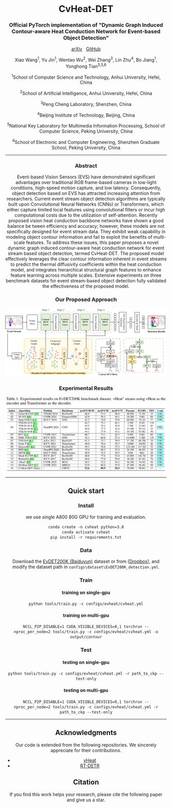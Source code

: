 <h1 align="center">
  CvHeat-DET
</h1>

<div align="center">

<h3 align="center">
    Official PyTorch implementation of "Dynamic Graph Induced Contour-aware Heat Conduction Network for Event-based Object Detection"
  </h3>

 <a href="">arXiv</a> &nbsp; 
 <a href="https://github.com/Event-AHU/OpenEvDET/main/CvHeat-DET">GitHub</a>
  
 Xiao Wang<sup>1</sup>, Yu Jin<sup>1</sup>, Wentao Wu<sup>2</sup>, Wei Zhang<sup>3</sup>, Lin Zhu<sup>4</sup>, Bo Jiang<sup>1</sup>, Yonghong Tian<sup>3,5,6</sup>

 <sup>1</sup>School of Computer Science and Technology, Anhui University, Hefei, China
 
 <sup>2</sup>School of Artificial Intelligence, Anhui University, Hefei, China
 
 <sup>3</sup>Peng Cheng Laboratory, Shenzhen, China
 
 <sup>4</sup>Beijing Institute of Technology, Beijing, China
 
 <sup>5</sup>National Key Laboratory for Multimedia Information Processing, School of Computer Science, Peking University, China
 
 <sup>6</sup>School of Electronic and Computer Engineering, Shenzhen Graduate School, Peking University, China

---

### Abstract

Event-based Vision Sensors (EVS) have demonstrated significant advantages over traditional RGB frame-based cameras in low-light conditions, high-speed motion capture, and low latency. Consequently, object detection based on EVS has attracted increasing attention from researchers. Current event stream object detection algorithms are typically built upon Convolutional Neural Networks (CNNs) or Transformers, which either capture limited local features using convolutional filters or incur high computational costs due to the utilization of self-attention. Recently proposed vision heat conduction backbone networks have shown a good balance be
tween efficiency and accuracy; however, these models are not specifically designed for event stream data. They exhibit weak capability in modeling object contour information and fail to exploit the benefits of multi-scale features. To address these
 issues, this paper proposes a novel dynamic graph induced contour-aware heat conduction network for event stream based object detection, termed CvHeat-DET. The proposed model effectively leverages the clear contour information inherent in event streams to predict the thermal diffusivity coefficients within the heat conduction model, and integrates hierarchical structural graph features to enhance feature learning across multiple scales. Extensive experiments on three benchmark datasets for event stream-based object detection fully validated the effectiveness of the proposed model.

### Our Proposed Approach

<div align="center">
<img src="https://github.com/Event-AHU/OpenEvDET/blob/5fffa5f2737227535a3c42b96396514d143baaa2/CvHeat-DET/figures/vheat_gnn_framework.jpg" width="800">
</div>

### Experimental Results

<div align="center">
<img src="https://github.com/Event-AHU/OpenEvDET/blob/24d8596f61e434a43b368745d147a5e7ce4fbb1a/CvHeat-DET/figures/det_res.png" width="800">
</div>

---

## Quick start

### Install

we use single A800 80G GPU for training and evaluation.

```
conda create -n cvheat python=3.8
conda activate cvheat
pip install -r requirements.txt
```

### Data

Download the [EvDET200K (Baiduyun)](https://pan.baidu.com/s/1HfkDyVv_dV_lbJGX0cQEVg?pwd=ahue) dataset or from [[Dropbox](https://www.dropbox.com/scl/fo/2x3qf8bcwd6qb4f70fnda/AL2ULrSzZuVgpVlH8RTqhsY?rlkey=hh7k0lqg1tru4iisi0vo12y6x&st=nz4b3c13&dl=0)], and modify the dataset path in `configs\dataset\EvDET200K_detection.yml`.

### Train

#### training on single-gpu

```
python tools/train.py -c configs/evheat/cvheat.yml
```

#### training on multi-gpu

```
NCCL_P2P_DISABLE=1 CUDA_VISIBLE_DEVICES=0,1 torchrun --nproc_per_node=2 tools/train.py -c configs/evheat/cvheat.yml -o output/contour
```

### Test

#### testing on single-gpu

```
python tools/train.py -c configs/evheat/cvheat.yml -r path_to_ckp --test-only
```

#### testing on multi-gpu

```
NCCL_P2P_DISABLE=1 CUDA_VISIBLE_DEVICES=0,1 torchrun --nproc_per_node=2 tools/train.py -c configs/evheat/cvheat.yml -r path_to_ckp --test-only
```

---

## Acknowledgments

Our code is extended from the following repositories. We sincerely appreciate for their contributions.

* [vHeat](https://github.com/MzeroMiko/vHeat)
* [RT-DETR](https://github.com/lyuwenyu/RT-DETR)

## Citation

If you find this work helps your research, please cite the following paper and give us a star.

```

```
